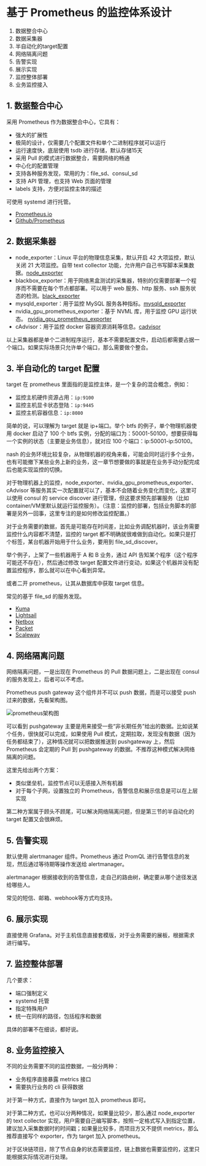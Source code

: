# 基于 Prometheus 的监控体系设计

1. 数据整合中心
2. 数据采集器
3. 半自动化的target配置
4. 网络隔离问题
5. 告警实现
6. 展示实现
7. 监控整体部署
8. 业务监控接入

## 1. 数据整合中心

采用 Prometheus 作为数据整合中心，它具有：

- 强大的扩展性
- 极简的设计，仅需要几个配置文件和单个二进制程序就可以运行
- 运行速度快，底层使用 tsdb 进行存储，默认存储15天
- 采用 Pull 的模式进行数据整合，需要网络的畅通
- 中心化的配置管理
- 支持各种服务发现，常用的为：file_sd、consul_sd
- 支持 API 管理，也支持 Web 页面的管理
- labels 支持，方便对监控主体的描述

可使用 systemd 进行托管。

- [Prometheus.io](https://prometheus.io/)
- [Github/Prometheus](https://github.com/prometheus)

## 2. 数据采集器

- node_exporter：Linux 平台的物理信息采集，默认开启 42 大项监控，默认关闭 21 大项监控。自带 text collector 功能，允许用户自己书写脚本采集数据。[node_exporter](https://github.com/prometheus/node_exporter)
- blackbox_exporter：用于网络黑盒测试的采集器，特别的仅需要部署一个程序而不需要在每个节点都部署。可以用于 web 服务、http 服务、ssh 服务状态的检测。[black_exporter](https://github.com/prometheus/blackbox_exporter)
- mysqld_exporter：用于监控 MySQL 服务各种指标。[mysqld_exporter](https://github.com/prometheus/mysqld_exporter)
- nvidia_gpu_prometheus_exporter：基于 NVML 库，用于监控 GPU 运行状态。 [nvidia_gpu_prometheus_exporter](https://github.com/mindprince/nvidia_gpu_prometheus_exporter)
- cAdvisor：用于监控 docker 容器资源消耗等信息。[cadvisor](https://github.com/google/cadvisor)

以上采集器都是单个二进制程序运行，基本不需要配置文件，启动后都需要占据一个端口。如果实际场景只允许单个端口，那么需要做个整合。

## 3. 半自动化的 target 配置

target 在 prometheus 里面指的是监控主体，是一个复杂的混合概念，例如：

- 监控主机硬件资源占用：`ip:9100`
- 监控主机显卡状态登陆：`ip:9445`
- 监控主机容器信息：`ip:8080`

简单的说，可以理解为 target 就是 ip+端口。举个 btfs 的例子，单个物理机器使用 docker 启动了 100 个 btfs 实例，分配的端口为：50001-50100，想要获得每一个实例的状态（主要是业务信息），就对应 100 个端口：ip:50001-ip:50100。

nash 的业务环境比较复杂，从物理机器的视角来看，可能会同时运行多个业务，也有可能撤下某些业务上新的业务，这一章节想要做的事就是在业务手动分配完成后也能实现监控的切换。

对于物理机器上的监控，node_exporter、nvidia_gpu_prometheus_exporter、cAdvisor 等服务其实一次配置就可以了，基本不会随着业务变化而变化，这里可以使用 consul 的 service discover 进行管理，但这要求预先部署服务（比如container/VM里默认就运行监控服务）。（注意：监控的部署，包括业务脚本的部署是另外一回事，这里专注的是如何修改监控配置。）

对于业务需要的数据，首先是可能存在时间差，比如业务调配机器时，该业务需要监控什么内容都不清楚，监控的 target 都不明确就很难做到自动化。如果只是打个标签，某台机器开始用于什么业务，要用到 file_sd_discover。

举个例子，上架了一些机器用于 A 和 B 业务，通过 API 告知某个程序（这个程序可能还不存在），然后通过修改 target 配置文件进行变动，如果这个机器并没有配置监控程序，那么就可以在中心看到异常。

或者二开 prometheus，让其从数据库中获取 target 信息。

常见的基于 file_sd 的服务发现。

-   [Kuma](https://github.com/kumahq/kuma/tree/master/app/kuma-prometheus-sd)
-   [Lightsail](https://github.com/n888/prometheus-lightsail-sd)
-   [Netbox](https://github.com/FlxPeters/netbox-prometheus-sd)
-   [Packet](https://github.com/packethost/prometheus-packet-sd)
-   [Scaleway](https://github.com/scaleway/prometheus-scw-sd)


## 4. 网络隔离问题

网络隔离问题，一是出现在 Prometheus 的 Pull 数据问题上，二是出现在 consul 的服务发现上，后者可以不考虑。

Prometheus push gateway 这个组件并不可以 push 数据，而是可以接受 push 过来的数据，先看架构图。

![prometheus架构图](https://prometheus.io/assets/architecture.png)

可以看到 pushgateway 主要是用来接受一些“非长期任务”给出的数据。比如说某个任务，很快就可以完成，如果使用 Pull 模式，定期拉取，发现没有数据（因为任务都结束了），这种情况就可以把数据推送到 pushgateway 上，然后 Prometheus 会定期的 Pull 到 pushgateway 的数据。不推荐这种模式解决网络隔离的问题。

这里先给出两个方案：

- 类似堡垒机，监控节点可以无感接入所有机器
- 对于每个子网，设置独立的 Prometheus，告警信息和展示信息是可以在上层实现

第二种方案属于顾头不顾尾，可以解决网络隔离问题，但是第三节的半自动化的 target 配置又会很麻烦。

## 5. 告警实现

默认使用 alertmanager 组件。Prometheus 通过 PromQL 进行告警信息的发现，然后通过等待期等操作发送给 alertmanager。

alertmanager 根据接收到的告警信息，走自己的路由树，确定要从哪个途径发送给哪些人。

常见的短信、邮箱、webhook等方式均支持。

## 6. 展示实现

直接使用 Grafana。对于主机信息直接套模版，对于业务需要的展板，根据需求进行编写。

## 7. 监控整体部署

几个要求：

- 端口强制定义
- systemd 托管
- 指定特殊用户
- 统一在同样的路径，包括程序和数据

具体的部署不在细谈，都好说。

## 8. 业务监控接入

不同的业务需要不同的监控数据，一般分两种：

- 业务程序直接暴露 metrics 接口
- 需要执行业务的 cli 获得数据

对于第一种方式，直接作为 target 加入 prometheus 即可。

对于第二种方式，也可以分两种情况，如果量比较少，那么通过 node_exporter 的 text collector 实现，用户需要自己编写脚本，按照一定格式写入到指定位置，建议加入采集数据时的时间戳；如果量比较多，而项目方又不提供 metrics，那么推荐直接写个 exporter，作为 target 加入 prometheus。

对于区块链项目，除了节点自身的状态需要监控，链上数据也需要监控的，这里只能根据实际情况进行处理。
